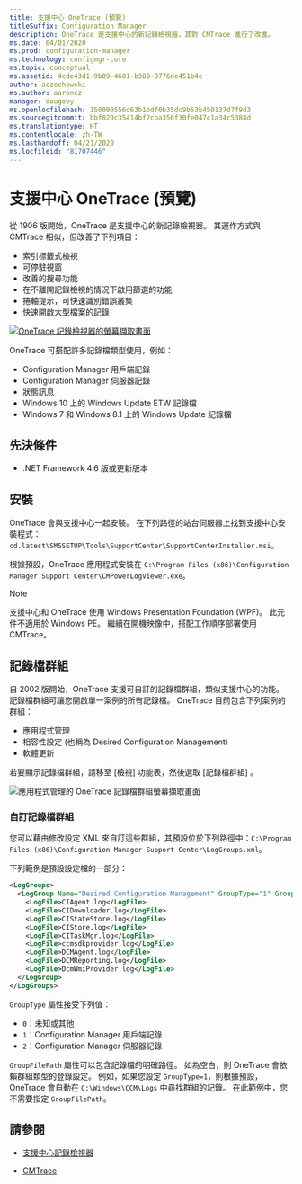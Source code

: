 ```yaml
---
title: 支援中心 OneTrace (預覽)
titleSuffix: Configuration Manager
description: OneTrace 是支援中心的新記錄檢視器，其對 CMTrace 進行了改進。
ms.date: 04/01/2020
ms.prod: configuration-manager
ms.technology: configmgr-core
ms.topic: conceptual
ms.assetid: 4cde43d1-9b09-4601-b389-0776de451b4e
author: aczechowski
ms.author: aaroncz
manager: dougeby
ms.openlocfilehash: 150090556d63b1bdf0b35dc9b53b450137d7f9d3
ms.sourcegitcommit: bbf820c35414bf2cba356f30fe047c1a34c5384d
ms.translationtype: HT
ms.contentlocale: zh-TW
ms.lasthandoff: 04/21/2020
ms.locfileid: "81707446"
---
```

# <a name="support-center-onetrace-preview"></a>支援中心 OneTrace (預覽)

<!--3555962-->

從 1906 版開始，OneTrace 是支援中心的新記錄檢視器。 其運作方式與 CMTrace 相似，但改善了下列項目：

- 索引標籤式檢視
- 可停駐視窗
- 改善的搜尋功能
- 在不離開記錄檢視的情況下啟用篩選的功能
- 捲軸提示，可快速識別錯誤叢集
- 快速開啟大型檔案的記錄

[![OneTrace 記錄檢視器的螢幕擷取畫面](media/3555962-onetrace.png)](media/3555962-onetrace.png#lightbox)

OneTrace 可搭配許多記錄檔類型使用，例如：

- Configuration Manager 用戶端記錄
- Configuration Manager 伺服器記錄
- 狀態訊息
- Windows 10 上的 Windows Update ETW 記錄檔
- Windows 7 和 Windows 8.1 上的 Windows Update 記錄檔

## <a name="prerequisites"></a>先決條件

- .NET Framework 4.6 版或更新版本

## <a name="install"></a>安裝

OneTrace 會與支援中心一起安裝。 在下列路徑的站台伺服器上找到支援中心安裝程式：`cd.latest\SMSSETUP\Tools\SupportCenter\SupportCenterInstaller.msi`。

根據預設，OneTrace 應用程式安裝在 `C:\Program Files (x86)\Configuration Manager Support Center\CMPowerLogViewer.exe`。

> [!Note]  
> 支援中心和 OneTrace 使用 Windows Presentation Foundation (WPF)。 此元件不適用於 Windows PE。 繼續在開機映像中，搭配工作順序部署使用 CMTrace。  

## <a name="log-groups"></a>記錄檔群組

<!--5559993-->

自 2002 版開始，OneTrace 支援可自訂的記錄檔群組，類似支援中心的功能。 記錄檔群組可讓您開啟單一案例的所有記錄檔。 OneTrace 目前包含下列案例的群組：

- 應用程式管理
- 相容性設定 (也稱為 Desired Configuration Management)
- 軟體更新

若要顯示記錄檔群組，請移至 [檢視]  功能表，然後選取 [記錄檔群組]  。

![應用程式管理的 OneTrace 記錄檔群組螢幕擷取畫面](media/5559993-onetrace-log-groups.png)

### <a name="customize-log-groups"></a>自訂記錄檔群組

您可以藉由修改設定 XML 來自訂這些群組，其預設位於下列路徑中：`C:\Program Files (x86)\Configuration Manager Support Center\LogGroups.xml`。

下列範例是預設設定檔的一部分：

``` XML
<LogGroups>
  <LogGroup Name="Desired Configuration Management" GroupType="1" GroupFilePath="">
    <LogFile>CIAgent.log</LogFile>
    <LogFile>CIDownloader.log</LogFile>
    <LogFile>CIStateStore.log</LogFile>
    <LogFile>CIStore.log</LogFile>
    <LogFile>CITaskMgr.log</LogFile>
    <LogFile>ccmsdkprovider.log</LogFile>
    <LogFile>DCMAgent.log</LogFile>
    <LogFile>DCMReporting.log</LogFile>
    <LogFile>DcmWmiProvider.log</LogFile>
  </LogGroup>
</LogGroups>
```

`GroupType` 屬性接受下列值：

- `0`：未知或其他
- `1`：Configuration Manager 用戶端記錄
- `2`：Configuration Manager 伺服器記錄

`GroupFilePath` 屬性可以包含記錄檔的明確路徑。 如為空白，則 OneTrace 會依賴群組類型的登錄設定。 例如，如果您設定 `GroupType=1`，則根據預設，OneTrace 會自動在 `C:\Windows\CCM\Logs` 中尋找群組的記錄。 在此範例中，您不需要指定 `GroupFilePath`。

## <a name="see-also"></a>請參閱

- [支援中心記錄檢視器](support-center-ui-reference.md#bkmk_log-viewer)

- [CMTrace](cmtrace.md)
